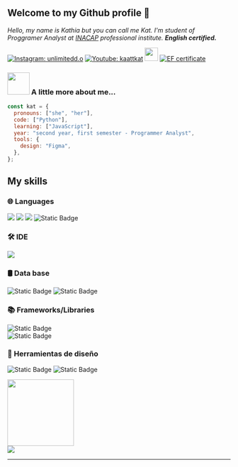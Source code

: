 

<h2>Welcome to my Github profile 🎀</h2>

<p><em>Hello, my name is Kathia but you can call me Kat. I'm student of Proggramer Analyst at <a href="https://portal.inacap.cl/carreras/area-tecnologias-informacion-y-ciberseguridad/analista-programador">INACAP</a> professional institute. 
<b>English certified.</b></p></em>

  [![Instagram: unlimitedd.o](https://img.shields.io/badge/Instagram-pink?style=plastic&color=%23FF69B4)](https://www.instagram.com/unlimitedd.o/)
  [![Youtube: kaattkat](https://img.shields.io/badge/Youtube-red?style=plastic&color=%23DC143C)](https://www.youtube.com/@kaattkat) <img src="https://media.giphy.com/media/WUlplcMpOCEmTGBtBW/giphy.gif" width="30"> 
  [![EF certificate](https://img.shields.io/badge/EF%20certificate-blue?style=plastic)](https://cert.efset.org/es/1GVi9V) 



### <img src="https://media.giphy.com/media/VgCDAzcKvsR6OM0uWg/giphy.gif" width="50"> A little more about me...  
```javascript
const kat = {
  pronouns: ["she", "her"],
  code: ["Python"],
  learning: ["JavaScript"],
  year: "second year, first semester - Programmer Analyst",
  tools: {
    design: "Figma",
  },
};
```
<h2>My skills</h2>
<h3>🌐 Languages</h3>
<span>
<img src="https://img.shields.io/badge/python-3670A0?style=for-the-badge&logo=python&logoColor=ffdd54">
<img src="https://img.shields.io/badge/CSS-skyblue?style=for-the-badge&logo=css3">
<img src="https://img.shields.io/badge/HTML-%23FAC898?style=for-the-badge&logo=html5">
<img alt="Static Badge" src="https://img.shields.io/badge/JavaScript-%23F7DF1E?style=for-the-badge&logo=javascript&logoColor=white">

  
<h3>🛠️ IDE</h3>
<span>
<img src="https://img.shields.io/badge/VISUAL%20STUDIO%20CODE-%230088ff?style=for-the-badge">

<h3>🛢 Data base</h3>
<img alt="Static Badge" src="https://img.shields.io/badge/My%20sql-lightblue?style=for-the-badge&logo=mysql&logoColor=orange">
<img alt="Static Badge" src="https://img.shields.io/badge/-MongoDB-13aa52?style=for-the-badge&logo=mongodb&logoColor=white">

</span>
<h3>📚 Frameworks/Libraries</h3>
<img alt="Static Badge" src="https://img.shields.io/badge/Bootstrap-563D7C?style=for-the-badge&logo=bootstrap&logoColor=white"><br>
<img alt="Static Badge" src="https://img.shields.io/badge/React-61DAFB?style=for-the-badge&logo=react&logoColor=white">

<span></span>
<h3>🎨 Herramientas de diseño</h3>
<img alt="Static Badge" src="https://img.shields.io/badge/figma-pink?style=for-the-badge&logo=figma">
<img alt="Static Badge" src="https://img.shields.io/badge/Photoshop-darkblue?style=for-the-badge&logo=photoshop&logoColor=white">



<img align="center" width=150px src="https://i.pinimg.com/originals/d2/b6/88/d2b688357b0c20cebde3745a3043108d.gif"/><br>
![](https://github-readme-stats.vercel.app/api/top-langs/?username=kathiacid&theme=ambient_gradient&hide_border=false&include_all_commits=false&count_private=false&layout=compact)


---
